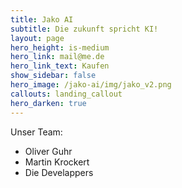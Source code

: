 ```yaml
---
title: Jako AI
subtitle: Die zukunft spricht KI!
layout: page
hero_height: is-medium
hero_link: mail@me.de
hero_link_text: Kaufen
show_sidebar: false
hero_image: /jako-ai/img/jako_v2.png
callouts: landing_callout
hero_darken: true
---
```




Unser Team:

* Oliver Guhr
* Martin Krockert
* Die Develappers